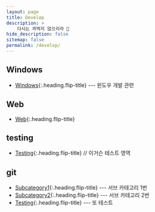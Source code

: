 ```yaml
---
layout: page
title: Develop
description: >
    다시는 까먹지 않으리라 🚀
hide_description: false
sitemap: false
permalink: /develop/
---
```


## Windows

- [Windows]{:.heading.flip-title} --- 윈도우 개발 관련

## Web

- [Web]{:.heading.flip-title}

## testing

- [Testing]{:.heading.flip-title}  // 이거슨 테스트 영역

## git
- [Subcategory1]{:.heading.flip-title} --- 서브 카테고리 1번
- [Subcategory2]{:.heading.flip-title} --- 서브 카테고리 2번
- [Testing]{:.heading.flip-title} --- 또 테스트

[windows]: /develop/windows
[web]: /develop/web
[testing]: /develop/testing
[Subcategory1]: /develop/git-category1
[Subcategory2]: /develop/git-category2